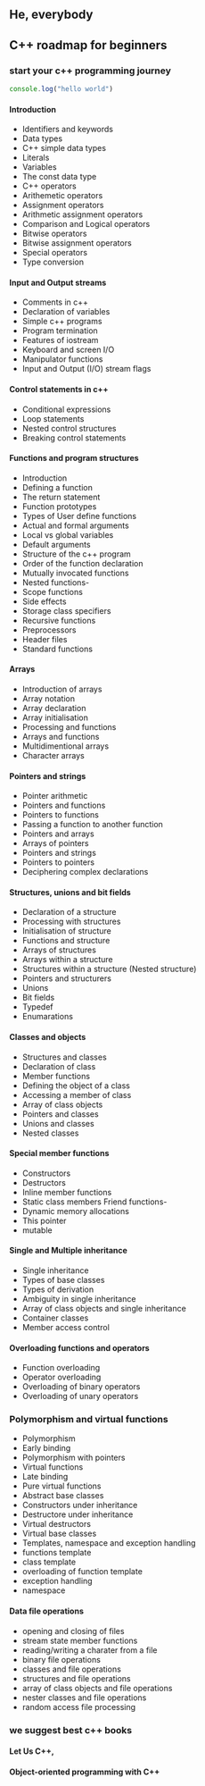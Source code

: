 ## He, everybody
## C++ roadmap for beginners

### start your c++ programming journey

``` js
console.log("hello world")
```


#### Introduction
- Identifiers and keywords
- Data types
- C++ simple data types
- Literals
- Variables
- The const data type
- C++ operators 
- Arithemetic operators
- Assignment operators
- Arithmetic assignment operators
- Comparison and Logical operators
- Bitwise operators
- Bitwise assignment operators
- Special operators
- Type conversion

#### Input and Output streams

- Comments in c++
- Declaration of variables
- Simple c++ programs
- Program termination
- Features of iostream
- Keyboard and screen I/O
- Manipulator functions
- Input and Output (I/O) stream flags

#### Control statements in c++
- Conditional expressions
- Loop statements
- Nested control structures
- Breaking control statements

#### Functions and program structures
- Introduction
- Defining a function
- The return statement
- Function prototypes
- Types of User define functions
- Actual and formal arguments
- Local vs global variables
- Default arguments
- Structure of the c++ program
- Order of the function declaration
- Mutually invocated functions
- Nested functions- 
- Scope functions
- Side effects
- Storage class specifiers
- Recursive functions
- Preprocessors
- Header files
- Standard functions

#### Arrays
- Introduction of arrays
- Array notation
- Array declaration
- Array initialisation
- Processing and functions
- Arrays and functions
- Multidimentional arrays
- Character arrays

#### Pointers and strings
- Pointer arithmetic
- Pointers and functions
- Pointers to functions 
- Passing a function to another function
- Pointers and arrays
- Arrays of pointers
- Pointers and strings
- Pointers to pointers
- Deciphering complex declarations

#### Structures, unions and bit fields
- Declaration of a structure
- Processing with structures
- Initialisation of structure
- Functions and structure
- Arrays of structures
- Arrays within a structure
- Structures within a structure (Nested structure)
- Pointers and structurers
- Unions
- Bit fields
- Typedef
- Enumarations

#### Classes and objects
- Structures and classes
- Declaration of class
- Member functions
- Defining the object of a class
- Accessing a member of class
- Array of class objects
- Pointers and classes
- Unions and classes
- Nested classes

#### Special member functions
- Constructors
- Destructors
- Inline member functions
- Static class members
Friend functions- 
- Dynamic memory allocations
- This pointer
- mutable

#### Single and Multiple inheritance
- Single inheritance
- Types of base classes
- Types of derivation
- Ambiguity in single inheritance
- Array of class objects and single inheritance
- Container classes
- Member access control

#### Overloading functions and operators
- Function overloading
- Operator overloading
- Overloading of binary operators
- Overloading of unary operators

### Polymorphism and virtual functions
- Polymorphism
- Early binding
- Polymorphism with pointers
- Virtual functions
- Late binding
- Pure virtual functions
- Abstract base classes
- Constructors under inheritance
- Destructore under inheritance
- Virtual destructors
- Virtual base classes
- Templates, namespace and exception handling
- functions template
- class template
- overloading of function template
- exception handling
- namespace

#### Data file operations
- opening and closing of files
- stream state member functions
- reading/writing a charater from a file
- binary file operations
- classes and file operations
- structures and file operations
- array of class objects and file operations
- nester classes and file operations
- random access file processing

### we suggest best c++ books

#### Let Us C++,
#### Object-oriented programming with C++
